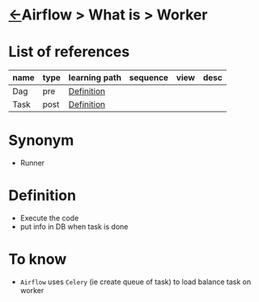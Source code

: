 <head><link rel="stylesheet" href="../../../md.css"/></head>

[//]: #(Reference)
[Repo_Readme]:    ../list/object_list.md
[Task_Whatis]:    ../whatis/task_whatis.md
[Dag_Whatis]:     ../whatis/dag_whatis.md

# [&larr;][Repo_Readme]Airflow > What is > Worker
# List of references
|name|type|learning path|sequence|view|desc|
|-|-|-|-|-|-|
|Dag|pre|[Definition][Dag_Whatis]
|Task|post|[Definition][Task_Whatis]

# Synonym
- Runner

# Definition
- Execute the code
- put info in DB when task is done


# To know 
- `Airflow`  uses  `Celery` (ie create queue of task) to load balance task on worker
